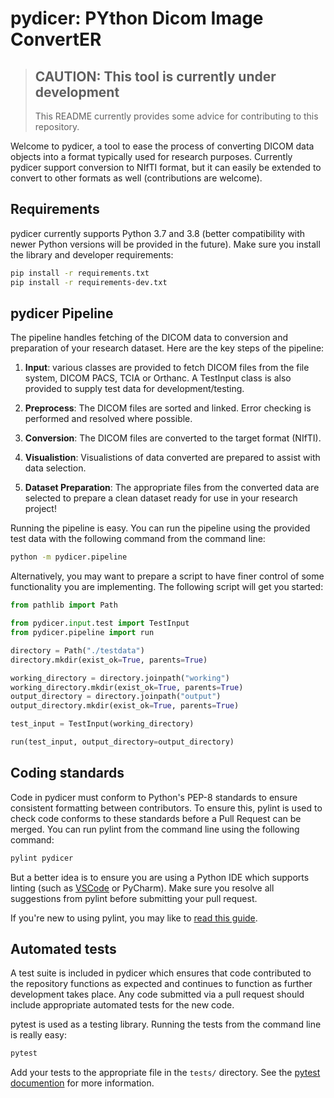 # pydicer: PYthon Dicom Image ConvertER

> ## CAUTION: This tool is currently under development
>
> This README currently provides some advice for contributing to this repository.

Welcome to pydicer, a tool to ease the process of converting DICOM data objects into a format typically used for research purposes. Currently pydicer support conversion to NIfTI format, but it can easily be extended to convert to other formats as well (contributions are welcome).

## Requirements

pydicer currently supports Python 3.7 and 3.8 (better compatibility with newer Python versions will be provided in the future). Make sure you install the library and developer requirements:

```bash
pip install -r requirements.txt
pip install -r requirements-dev.txt
```

## pydicer Pipeline

The pipeline handles fetching of the DICOM data to conversion and preparation of your research dataset. Here are the key steps of the pipeline:

1. **Input**: various classes are provided to fetch DICOM files from the file system, DICOM PACS, TCIA or Orthanc. A TestInput class is also provided to supply test data for development/testing.

2. **Preprocess**: The DICOM files are sorted and linked. Error checking is performed and resolved where possible.

3. **Conversion**: The DICOM files are converted to the target format (NIfTI).

4. **Visualistion**: Visualistions of data converted are prepared to assist with data selection.

5. **Dataset Preparation**: The appropriate files from the converted data are selected to prepare a clean dataset ready for use in your research project!

Running the pipeline is easy. You can run the pipeline using the provided test data with the following command from the command line:

```bash
python -m pydicer.pipeline
```

Alternatively, you may want to prepare a script to have finer control of some functionality you are implementing. The following script will get you started:

```python
from pathlib import Path

from pydicer.input.test import TestInput
from pydicer.pipeline import run

directory = Path("./testdata")
directory.mkdir(exist_ok=True, parents=True)

working_directory = directory.joinpath("working")
working_directory.mkdir(exist_ok=True, parents=True)
output_directory = directory.joinpath("output")
output_directory.mkdir(exist_ok=True, parents=True)

test_input = TestInput(working_directory)

run(test_input, output_directory=output_directory)
```

## Coding standards

Code in pydicer must conform to Python's PEP-8 standards to ensure consistent formatting between contributors. To ensure this, pylint is used to check code conforms to these standards before a Pull Request can be merged. You can run pylint from the command line using the following command:

```bash
pylint pydicer
```

But a better idea is to ensure you are using a Python IDE which supports linting (such as [VSCode](https://code.visualstudio.com/docs/python/linting) or PyCharm). Make sure you resolve all suggestions from pylint before submitting your pull request.

If you're new to using pylint, you may like to [read this guide](https://docs.pylint.org/en/v2.11.1/tutorial.html).

## Automated tests

A test suite is included in pydicer which ensures that code contributed to the repository functions as expected and continues to function as further development takes place. Any code submitted via a pull request should include appropriate automated tests for the new code.

pytest is used as a testing library. Running the tests from the command line is really easy:

```bash
pytest
```

Add your tests to the appropriate file in the `tests/` directory. See the [pytest documention](https://docs.pytest.org/en/6.2.x/getting-started.html) for more information.
